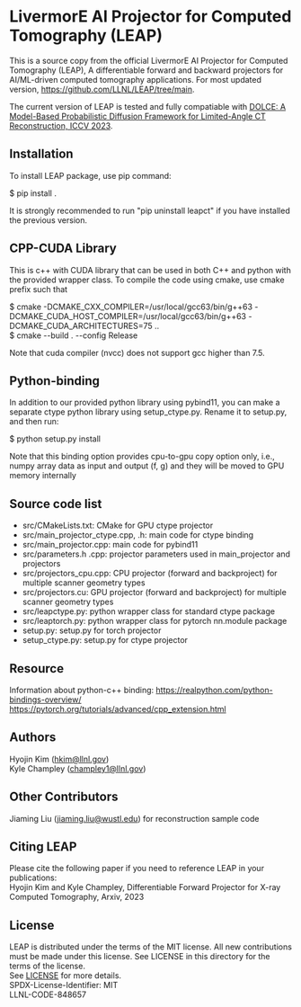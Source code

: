 # LivermorE AI Projector for Computed Tomography (LEAP)
This is a source copy from the official LivermorE AI Projector for Computed Tomography (LEAP), A differentiable forward and backward projectors for AI/ML-driven computed tomography applications. For most updated version, https://github.com/LLNL/LEAP/tree/main.

The current version of LEAP is tested and fully compatiable with [DOLCE: A Model-Based Probabilistic Diffusion Framework for Limited-Angle CT Reconstruction, ICCV 2023](https://github.com/wustl-cig/DOLCE).

## Installation
To install LEAP package, use pip command: 

$ pip install .    

It is strongly recommended to run "pip uninstall leapct" if you have installed the previous version.  

## CPP-CUDA Library

This is c++ with CUDA library that can be used in both C++ and python with the provided wrapper class. To compile the code using cmake, use cmake prefix such that  

$ cmake -DCMAKE_CXX_COMPILER=/usr/local/gcc63/bin/g++63   -DCMAKE_CUDA_HOST_COMPILER=/usr/local/gcc63/bin/g++63   -DCMAKE_CUDA_ARCHITECTURES=75 ..  
$ cmake --build . --config Release  

Note that cuda compiler (nvcc) does not support gcc higher than 7.5.   

## Python-binding
In addition to our provided python library using pybind11, you can make a separate ctype python library using setup_ctype.py. Rename it to setup.py, and then run:  

$ python setup.py install  

Note that this binding option provides cpu-to-gpu copy option only, i.e., numpy array data as input and output (f, g) and they will be moved to GPU memory internally  


## Source code list
* src/CMakeLists.txt: CMake for GPU ctype projector  
* src/main_projector_ctype.cpp, .h: main code for ctype binding   
* src/main_projector.cpp: main code for pybind11  
* src/parameters.h .cpp: projector parameters used in main_projector and projectors  
* src/projectors_cpu.cpp: CPU projector (forward and backproject) for multiple scanner geometry types   
* src/projectors.cu: GPU projector (forward and backproject) for multiple scanner geometry types  
* src/leapctype.py: python wrapper class for standard ctype package  
* src/leaptorch.py: python wrapper class for pytorch nn.module package  
* setup.py: setup.py for torch projector  
* setup_ctype.py: setup.py for ctype projector  


## Resource
Information about python-c++ binding: https://realpython.com/python-bindings-overview/  
https://pytorch.org/tutorials/advanced/cpp_extension.html  


## Authors
Hyojin Kim (hkim@llnl.gov)  
Kyle Champley (champley1@llnl.gov)  


## Other Contributors
Jiaming Liu (jiaming.liu@wustl.edu) for reconstruction sample code  


## Citing LEAP

Please cite the following paper if you need to reference LEAP in your publications:  
Hyojin Kim and Kyle Champley, Differentiable Forward Projector for X-ray Computed Tomography, Arxiv, 2023


## License
LEAP is distributed under the terms of the MIT license. All new contributions must be made under this license. See LICENSE in this directory for the terms of the license.  
See [LICENSE](LICENSE) for more details.  
SPDX-License-Identifier: MIT  
LLNL-CODE-848657  